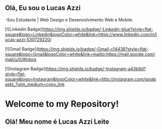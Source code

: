 ## <h2>Olá, Eu sou o Lucas Azzi</h2>
-Sou Estudante | Web Design e Desenvolvimento Web e Mobile.

[![Linkedin Badge](https://img.shields.io/badge/-Linkedin-blue?style=flat-square&logo=Linkedin&logoColor=white&link=https://www.linkedin.com/in/lucas-azzi-530729220/

[![Gmail Badge](https://img.shields.io/badge/-Gmail-c14438?style=flat-square&logo=Gmail&logoColor=white&link=mailto:https://mail.google.com/mail/u/0/#inbox

[![Instagram Badge](https://img.shields.io/badge/-Instagram-a43b9d?style=flat-square&logo=Instagram&logoColor=white&link=http://instagram.com/goiabaskt_?utm_medium=copy_link
<h1> Welcome to my Repository! </h1>
<h2>Olá! Meu nome é Lucas Azzi Leite</h2>
